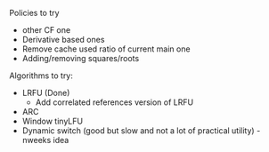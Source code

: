 
Policies to try
* other CF one
* Derivative based ones
* Remove cache used ratio of current main one
* Adding/removing squares/roots

Algorithms to try:
* LRFU (Done)
	* Add correlated references version of LRFU
* ARC
* Window tinyLFU
* Dynamic switch (good but slow and not a lot of practical utility) - nweeks idea
